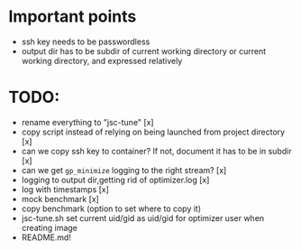 
# Important points

 - ssh key needs to be passwordless
 - output dir has to be subdir of current working directory or current working directory, and expressed relatively

# TODO:
 - rename everything to "jsc-tune" [x]
 - copy script instead of relying on being launched from project directory [x]
 - can we copy ssh key to container? If not, document it has to be in subdir [x]
 - can we get `gp_minimize` logging to the right stream? [x]
 - logging to output dir,getting rid of optimizer.log [x]
 - log with timestamps [x]
 - mock benchmark [x]
 - copy benchmark (option to set where to copy it)
 - jsc-tune.sh set current uid/gid as uid/gid for optimizer user when creating image
 - README.md!
